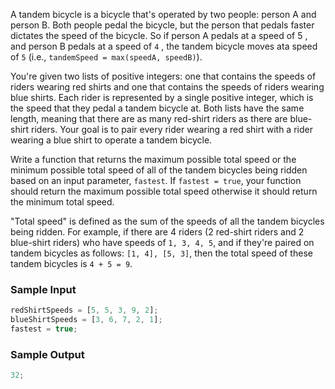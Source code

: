 A tandem bicycle is a bicycle that's operated by two people: person A and person B. Both people pedal the bicycle, but the person that pedals faster dictates the speed of the bicycle. So if person A pedals at a speed of 5 , and person B pedals at a speed of `4` , the tandem bicycle moves ata speed of `5` (i.e., `tandemSpeed = max(speedA, speedB)`).

You're given two lists of positive integers: one that contains the speeds of riders wearing red shirts and one that contains the speeds of riders wearing blue shirts. Each rider is represented by a single positive integer, which is the speed that they pedal a tandem bicycle at. Both lists have the same length, meaning that there are as many red-shirt riders as there are blue-shirt riders. Your goal is to pair every rider wearing a red shirt with a rider wearing a blue shirt to operate a tandem bicycle.

Write a function that returns the maximum possible total speed or the minimum possible total speed of all of the tandem bicycles being ridden based on an input parameter, `fastest`. If `fastest = true`, your function should return the maximum possible total speed otherwise it should return the minimum total speed.

"Total speed" is defined as the sum of the speeds of all the tandem bicycles being ridden. For example, if there are 4 riders (2 red-shirt riders and 2 blue-shirt riders) who have speeds of `1, 3, 4, 5`, and if they're paired on tandem bicycles as follows:
`[1, 4], [5, 3]`, then the total speed of these tandem bicycles is `4 + 5 = 9`.

### Sample Input

```javascript
redShirtSpeeds = [5, 5, 3, 9, 2];
blueShirtSpeeds = [3, 6, 7, 2, 1];
fastest = true;
```

### Sample Output

```javascript
32;
```
